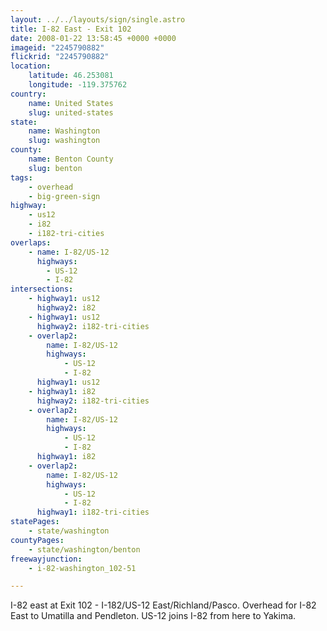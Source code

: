 ```yaml
---
layout: ../../layouts/sign/single.astro
title: I-82 East - Exit 102
date: 2008-01-22 13:58:45 +0000 +0000
imageid: "2245790882"
flickrid: "2245790882"
location:
    latitude: 46.253081
    longitude: -119.375762
country:
    name: United States
    slug: united-states
state:
    name: Washington
    slug: washington
county:
    name: Benton County
    slug: benton
tags:
    - overhead
    - big-green-sign
highway:
    - us12
    - i82
    - i182-tri-cities
overlaps:
    - name: I-82/US-12
      highways:
        - US-12
        - I-82
intersections:
    - highway1: us12
      highway2: i82
    - highway1: us12
      highway2: i182-tri-cities
    - overlap2:
        name: I-82/US-12
        highways:
            - US-12
            - I-82
      highway1: us12
    - highway1: i82
      highway2: i182-tri-cities
    - overlap2:
        name: I-82/US-12
        highways:
            - US-12
            - I-82
      highway1: i82
    - overlap2:
        name: I-82/US-12
        highways:
            - US-12
            - I-82
      highway1: i182-tri-cities
statePages:
    - state/washington
countyPages:
    - state/washington/benton
freewayjunction:
    - i-82-washington_102-51

---
```

I-82 east at Exit 102 - I-182/US-12 East/Richland/Pasco.  Overhead for I-82 East to Umatilla and Pendleton.  US-12 joins I-82 from here to Yakima.